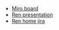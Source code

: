 - [Miro board](https://miro.com/app/board/o9J_lam-OvU=/)
- [Ren presentation](https://docs.google.com/presentation/d/19fTycaatbBKMM-YJwvGpQa2kKmD8OQSOzAZZYJjweiY/edit?ts=602bff90)
- [Ren home jira](https://ren-home.atlassian.net/)
